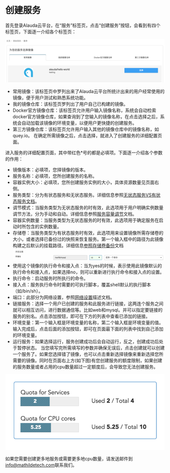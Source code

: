 # 创建服务

首先登录Alauda云平台，在“服务”标签页，点击“创建服务”按钮，会看到有四个标签页，下面逐一介绍各个标签页：

![](../../images/feature/service/create-1.png)

* 常用镜像：该标签页中罗列出来了Alauda云平台所统计出来的用户经常使用的镜像，便于用户测试和熟悉系统功能。
* 我的镜像仓库：该标签页罗列出了用户自己已构建的镜像。
* Docker官方镜像仓库：该标签页允许用户输入镜像名称，系统会自动检索docker官方镜像仓库，如果查询到了您输入的镜像名称，在点击选择之后，系统会自动加载该镜像的环境变量，以便用户更快捷的创建服务。
* 第三方镜像仓库：该标签页允许用户输入其他的镜像仓库中的镜像名称，如quey.io。
在确定所需镜像之后，点击选择，就进入了创建服务的详细配置页面。

进入服务的详细配置页面，其中带红色*号的都是必填项。下面逐一介绍各个参数的作用：

* 镜像版本：必填项，您择镜像的版本。
* 服务名称：必填项，您所创建服务的名称。
* 容器实例大小：必填项，您所创建服务实例的大小，具体资源数量见页面右侧。
* 服务类型：分为有状态服务和无状态服务。详细信息参照[无状态服务VS有状态服务文档](stateless-service-and-stateful-service.md)。
* 调节模式：当服务类型为无状态服务的时有效，此选项用于用户明确实例数量调节方法，分为手动和自动。详细信息参照[服务容量调节](capacity.md)文档。
* 容器实例数量：当服务类型为无状态服务的时有效，此选项用于确定服务在启动时所包含的实例数量。
* 存储卷：当服务类型为有状态服务时有效，此选项用来设置镜像所需存储卷的大小，或者选择已备份过的快照来恢复服务。第一个输入框中的路径为此镜像构建之后默认的挂载路径。详细信息[参照存储卷备份](../volume/introduce.md)文档
  ![](../../images/feature/service/create-2.png)
* 使用这个镜像的执行命令和接入点：当为yes的时候，表示使用此镜像默认的执行命令和接入点，如果选择no，则可以重新进行执行命令和接入点的设置。
* 执行命令：启动服务时所执行的命令。
* 接入点：服务执行命令时需要的可执行脚本，覆盖shell默认的执行脚本（如/bin/sh）。
* 端口：此部分为网络设置，参照[网络设置](network-settings.md)描述文档。
* 链接服务：选择一个用户已创建的服务和此服务进行链接，这两连个服务之间就可以相互访问，进行数据通信等。比如web和mysql。并可以指定要链接的服务的别名。点击添加按钮，即可在下方的列表中查看已添加的链接。
* 环境变量：第一个输入框是环境变量的名称，第二个输入框是环境变量的值。输入完成后，点击后面的添加按钮，即可在页面最下面的列表中找到自己添加的环境变量。
* 运行服务：如果选择运行，服务创建成功后会自动运行，反之，创建成功后处于暂停状态。
当您填写完所需填写的参数并确保无误后，点击创建就可以创建一个服务了。如果您选择错了镜像，也可以点击重新选择镜像来重新选择您所需要的镜像。同时在页面右上方(如下图)有您创建服务的额度限制，如果创建的服务数量或者占用的cpu数量超过一定额度后，会导致您无法创建服务。

![](../../images/feature/service/create-3.png)

如果您需要创建更多地服务或需要更多地cpu数量，请发送邮件到[info@mathildetech.com](mailto:info@mathildetech.com)联系我们。










